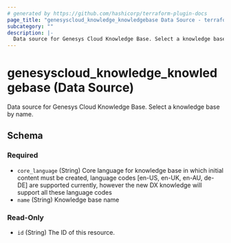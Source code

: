 ```yaml
---
# generated by https://github.com/hashicorp/terraform-plugin-docs
page_title: "genesyscloud_knowledge_knowledgebase Data Source - terraform-provider-genesyscloud"
subcategory: ""
description: |-
  Data source for Genesys Cloud Knowledge Base. Select a knowledge base by name.
---
```


# genesyscloud_knowledge_knowledgebase (Data Source)

Data source for Genesys Cloud Knowledge Base. Select a knowledge base by name.



<!-- schema generated by tfplugindocs -->
## Schema

### Required

- `core_language` (String) Core language for knowledge base in which initial content must be created, language codes [en-US, en-UK, en-AU, de-DE] are supported currently, however the new DX knowledge will support all these language codes
- `name` (String) Knowledge base name

### Read-Only

- `id` (String) The ID of this resource.
